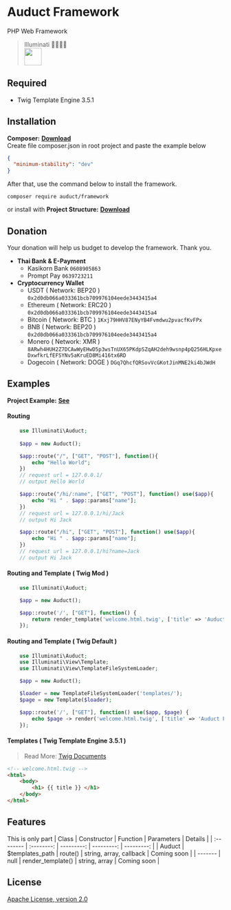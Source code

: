 # Auduct Framework
PHP Web Framework  
> Illuminati 👩‍💻👩‍💻 <br>
> <img src="https://upload.wikimedia.org/wikipedia/commons/thumb/a/a9/Illuminati_triangle_eye.png/576px-Illuminati_triangle_eye.png" width="40" > 

## Required
- Twig Template Engine 3.5.1

## Installation
**Composer:** [**Download**](https://getcomposer.org/download/)  
Create file composer.json in root project and paste the example below
```json
{
  "minimum-stability": "dev"
}
```
After that, use the command below to install the framework.
```shell
composer require auduct/framework
```
or install with **Project Structure:** [**Download**](https://github.com/mantvmass/auduct/archive/refs/heads/main.zip) 

## Donation
Your donation will help us budget to develop the framework. Thank you.
- **Thai Bank & E-Payment**
  - Kasikorn Bank ```0608905863```
  - Prompt Pay ```0639723211```
- **Cryptocurrency Wallet**
  - USDT ( Network: BEP20 ) ```0x2d0db066a033361bcb709976104eede3443415a4```
  - Ethereum ( Network: ERC20 ) ```0x2d0db066a033361bcb709976104eede3443415a4```
  - Bitcoin ( Network: BTC ) ```1Kxj79HHV87ENyYB4Fvmdwu2pvacfKvFPx```
  - BNB ( Network: BEP20 ) ```0x2d0db066a033361bcb709976104eede3443415a4```
  - Monero ( Network: XMR ) ```8ARwh4HUH2Z7DCAwWyEHwD5p3wsTnUX65PKdpSZqAH2deh9wsnp4pQ256HLKpxeDxwfkrLfEFSYNv5aKruED8Mi416tx6RD```
  - Dogecoin ( Network: DOGE ) ```DGq7QhcfQRSovVcGKotJinMNE2ki4bJWdH```
  
## Examples
 
**Project Example:** [**See**](https://github.com/mantvmass/auduct)

#### Routing
```php
    use Illuminati\Auduct;
    
    $app = new Auduct();

    $app::route("/", ["GET", "POST"], function(){
        echo "Hello World";
    })
    // request url = 127.0.0.1/
    // output Hello World

    $app::route("/hi/:name", ["GET", "POST"], function() use($app){
        echo "Hi " . $app::params["name"];
    })
    // request url = 127.0.0.1/hi/Jack
    // output Hi Jack

    $app::route("/hi", ["GET", "POST"], function() use($app){
        echo "Hi " . $app::params["name"];
    })
    // request url = 127.0.0.1/hi?name=Jack
    // output Hi Jack
```

#### Routing and Template ( Twig Mod )
```php
    use Illuminati\Auduct;

    $app = new Auduct();

    $app::route('/', ["GET"], function() {
        return render_template('welcome.html.twig', ['title' => 'Auduct Framework']);
    });
```

#### Routing and Template ( Twig Default )
```php
    use Illuminati\Auduct;
    use Illuminati\View\Template;
    use Illuminati\View\TemplateFileSystemLoader;

    $app = new Auduct();

    $loader = new TemplateFileSystemLoader('templates/');
    $page = new Template($loader);

    $app::route('/', ["GET"], function() use($app, $page) {
        echo $page -> render('welcome.html.twig', ['title' => 'Auduct Framework']);
    });
```

#### Templates (  Twig Template Engine 3.5.1 )
> Read More: [Twig Documents](https://twig.symfony.com/doc/3.x/)
```html
<!-- welcome.html.twig -->
<html>
    <body>
        <h1> {{ title }} </h1>
    </body>
</html>
```

## Features
This is only part
| Class | Constructor |  Function | Parameters | Details |
| :-------- | :--------: | ---------: | ---------: | ---------: |
|  Auduct   |   $templates_path   |    route()   |    string, array, callback   | Coming soon |
|  -------  |   null   |    render_template()   |    string, array   |  Coming soon |

## License
[Apache License, version 2.0](https://github.com/mantvmass/Auduct/blob/main/LICENSE.md)

